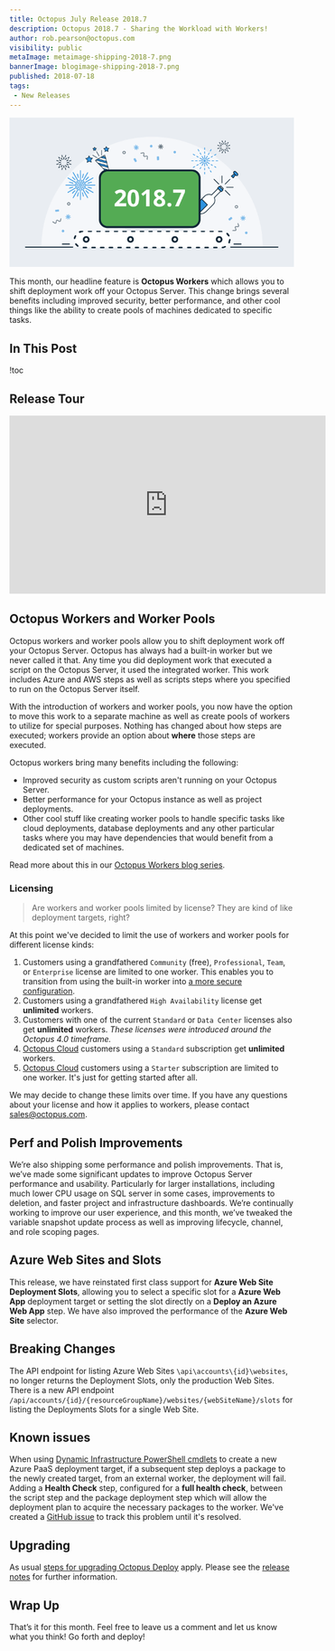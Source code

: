 ```yaml
---
title: Octopus July Release 2018.7
description: Octopus 2018.7 - Sharing the Workload with Workers!
author: rob.pearson@octopus.com
visibility: public
metaImage: metaimage-shipping-2018-7.png
bannerImage: blogimage-shipping-2018-7.png
published: 2018-07-18
tags:
 - New Releases
---
```


![Octopus Deploy 2018.7 release banner](blogimage-shipping-2018-7.png)

This month, our headline feature is **Octopus Workers** which allows you to shift deployment work off your Octopus Server.  This change brings several benefits including improved security, better performance, and other cool things like the ability to create pools of machines dedicated to specific tasks.

## In This Post

!toc

## Release Tour

<iframe width="560" height="315" src="https://www.youtube.com/embed/N4uBvgB3ehM" frameborder="0" allowfullscreen></iframe>

## Octopus Workers and Worker Pools

Octopus workers and worker pools allow you to shift deployment work off your Octopus Server. Octopus has always had a built-in worker but we never called it that. Any time you did deployment work that executed a script on the Octopus Server, it used the integrated worker. This work includes Azure and AWS steps as well as scripts steps where you specified to run on the Octopus Server itself.

With the introduction of workers and worker pools, you now have the option to move this work to a separate machine as well as create pools of workers to utilize for special purposes. Nothing has changed about how steps are executed; workers provide an option about **where** those steps are executed.

Octopus workers bring many benefits including the following:

* Improved security as custom scripts aren't running on your Octopus Server.
* Better performance for your Octopus instance as well as project deployments.
* Other cool stuff like creating worker pools to handle specific tasks like cloud deployments, database deployments and any other particular tasks where you may have dependencies that would benefit from a dedicated set of machines.

Read more about this in our [Octopus Workers blog series](https://octopus.com/blog/tag/Workers).

### Licensing

> Are workers and worker pools limited by license? They are kind of like deployment targets, right?

At this point we've decided to limit the use of workers and worker pools for different license kinds:

1. Customers using a grandfathered `Community` (free), `Professional`, `Team`, or `Enterprise` license are limited to one worker. This enables you to transition from using the built-in worker into [a more secure configuration](https://octopus.com/docs/administration/security/hardening-octopus#configuring-workers).
1. Customers using a grandfathered `High Availability` license get **unlimited** workers.
1. Customers with one of the current `Standard` or `Data Center` licenses also get **unlimited** workers. _These licenses were introduced around the Octopus 4.0 timeframe._
1. [Octopus Cloud](https://octopus.com/cloud) customers using a `Standard` subscription get **unlimited** workers.
1. [Octopus Cloud](https://octopus.com/cloud) customers using a `Starter` subscription are limited to one worker. It's just for getting started after all.

We may decide to change these limits over time. If you have any questions about your license and how it applies to workers, please contact [sales@octopus.com](mailto:sales@octopus.com).

## Perf and Polish Improvements

We’re also shipping some performance and polish improvements. That is, we’ve made some significant updates to improve Octopus Server performance and usability. Particularly for larger installations, including much lower CPU usage on SQL server in some cases, improvements to deletion, and faster project and infrastructure dashboards. We’re continually working to improve our user experience, and this month, we’ve tweaked the variable snapshot update process as well as improving lifecycle, channel, and role scoping pages.

## Azure Web Sites and Slots

This release, we have reinstated first class support for **Azure Web Site Deployment Slots**, allowing you to select a specific slot for a **Azure Web App** deployment target or setting the slot directly on a **Deploy an Azure Web App** step. We have also improved the performance of the **Azure Web Site** selector.

## Breaking Changes

The API endpoint for listing Azure Web Sites `\api\accounts\{id}\websites`, no longer returns the Deployment Slots, only the production Web Sites. There is a new API endpoint `/api/accounts/{id}/{resourceGroupName}/websites/{webSiteName}/slots` for listing the Deployments Slots for a single Web Site.

## Known issues

When using [Dynamic Infrastructure PowerShell cmdlets](https://octopus.com/docs/infrastructure/dynamic-infrastructure/azure-web-app-target) to create a new Azure PaaS deployment target, if a subsequent step deploys a package to the newly created target, from an external worker, the deployment will fail. Adding a **Health Check** step, configured for a **full health check**, between the script step and the package deployment step which will allow the deployment plan to acquire the necessary packages to the worker. We've created a [GitHub issue](https://github.com/OctopusDeploy/Issues/issues/4731) to track this problem until it's resolved.

## Upgrading

As usual [steps for upgrading Octopus Deploy](https://octopus.com/docs/administration/upgrading) apply. Please see the [release notes](https://octopus.com/downloads/compare?to=2018.7.0) for further information.

## Wrap Up

That’s it for this month. Feel free to leave us a comment and let us know what you think! Go forth and deploy!
